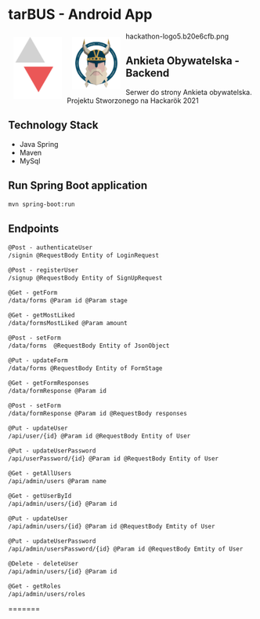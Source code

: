# tarBUS - Android App
hackathon-logo5.b20e6cfb.png
<img src="/readme/logo.svg" align="left"
width="100" hspace="10" vspace="10">
<img src="/readme/hackathon-logo5.b20e6cfb.png" align="left"
width="100" hspace="10" vspace="10">


## Ankieta Obywatelska - Backend

Serwer do strony Ankieta obywatelska. Projektu Stworzonego na Hackarök 2021

## Technology Stack
- Java Spring
- Maven
- MySql
 
## Run Spring Boot application
```
mvn spring-boot:run
```

## Endpoints
```
@Post - authenticateUser
/signin @RequestBody Entity of LoginRequest
```
```
@Post - registerUser
/signup @RequestBody Entity of SignUpRequest
```
```
@Get - getForm
/data/forms @Param id @Param stage
```
```
@Get - getMostLiked
/data/formsMostLiked @Param amount 
```
```
@Post - setForm
/data/forms  @RequestBody Entity of JsonObject
```
```
@Put - updateForm
/data/forms @RequestBody Entity of FormStage
```
```
@Get - getFormResponses
/data/formResponse @Param id
```
```
@Post - setForm
/data/formResponse @Param id @RequestBody responses
```
```
@Put - updateUser
/api/user/{id} @Param id @RequestBody Entity of User
```
```
@Put - updateUserPassword
/api/userPassword/{id} @Param id @RequestBody Entity of User
```
```
@Get - getAllUsers
/api/admin/users @Param name
```
```
@Get - getUserById
/api/admin/users/{id} @Param id
```
```
@Put - updateUser
/api/admin/users/{id} @Param id @RequestBody Emtity of User
```
```
@Put - updateUserPassword
/api/admin/usersPassword/{id} @Param id @RequestBody Emtity of User
```
```
@Delete - deleteUser
/api/admin/users/{id} @Param id
```
```
@Get - getRoles
/api/admin/users/roles
```
=======
